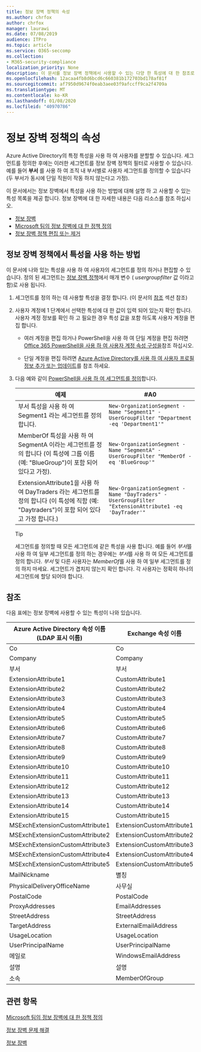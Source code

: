 ```yaml
---
title: 정보 장벽 정책의 속성
ms.author: chrfox
author: chrfox
manager: laurawi
ms.date: 07/08/2019
audience: ITPro
ms.topic: article
ms.service: O365-seccomp
ms.collection:
- M365-security-compliance
localization_priority: None
description: 이 문서를 정보 장벽 정책에서 사용할 수 있는 다양 한 특성에 대 한 참조로 사용 합니다.
ms.openlocfilehash: 12acaa4fb8d6bcd6c660381b172703bd178af81f
ms.sourcegitcommit: af7950d9674f0eab3aee03f9afccff9ca2f4709a
ms.translationtype: MT
ms.contentlocale: ko-KR
ms.lasthandoff: 01/08/2020
ms.locfileid: "40970786"
---
```

# <a name="attributes-for-information-barrier-policies"></a>정보 장벽 정책의 속성

Azure Active Directory의 특정 특성을 사용 하 여 사용자를 분할할 수 있습니다. 세그먼트를 정의한 후에는 이러한 세그먼트를 정보 장벽 정책의 필터로 사용할 수 있습니다. 예를 들어 **부서** 를 사용 하 여 조직 내 부서별로 사용자 세그먼트를 정의할 수 있습니다 (두 부서가 동시에 단일 직원이 작동 하지 않는다고 가정). 

이 문서에서는 정보 장벽에서 특성을 사용 하는 방법에 대해 설명 하 고 사용할 수 있는 특성 목록을 제공 합니다. 정보 장벽에 대 한 자세한 내용은 다음 리소스를 참조 하십시오.
- [정보 장벽](information-barriers.md)
- [Microsoft 팀의 정보 장벽에 대 한 정책 정의](information-barriers-policies.md)
- [정보 장벽 정책 편집 또는 제거](information-barriers-edit-segments-policies.md)

## <a name="how-to-use-attributes-in-information-barrier-policies"></a>정보 장벽 정책에서 특성을 사용 하는 방법

이 문서에 나와 있는 특성을 사용 하 여 사용자의 세그먼트를 정의 하거나 편집할 수 있습니다. 정의 된 세그먼트는 [정보 장벽 정책](information-barriers-policies.md)에서 매개 변수 ( *usergroupfilter* 값 이라고 함)로 사용 됩니다.

1. 세그먼트를 정의 하는 데 사용할 특성을 결정 합니다. (이 문서의 [참조](#reference) 섹션 참조)

2. 사용자 계정에 1 단계에서 선택한 특성에 대 한 값이 입력 되어 있는지 확인 합니다. 사용자 계정 정보를 확인 하 고 필요한 경우 특성 값을 포함 하도록 사용자 계정을 편집 합니다. 

    - 여러 계정을 편집 하거나 PowerShell을 사용 하 여 단일 계정을 편집 하려면 [Office 365 PowerShell을 사용 하 여 사용자 계정 속성 구성을](https://docs.microsoft.com/office365/enterprise/powershell/configure-user-account-properties-with-office-365-powershell)참조 하십시오.

    - 단일 계정을 편집 하려면 [Azure Active Directory를 사용 하 여 사용자 프로필 정보 추가 또는 업데이트](https://docs.microsoft.com/azure/active-directory/fundamentals/active-directory-users-profile-azure-portal)를 참조 하세요.

3. 다음 예와 같이 [PowerShell을 사용 하 여 세그먼트를 정의](information-barriers-policies.md#define-segments-using-powershell)합니다.

    |예제  |#A0  |
    |---------|---------|
    |부서 특성을 사용 하 여 Segment1 라는 세그먼트를 정의 합니다.     | `New-OrganizationSegment -Name "Segment1" -UserGroupFilter "Department -eq 'Department1'"`        |
    |MemberOf 특성을 사용 하 여 SegmentA 이라는 세그먼트를 정의 합니다 (이 특성에 그룹 이름 (예: "BlueGroup")이 포함 되어 있다고 가정).     | `New-OrganizationSegment -Name "SegmentA" -UserGroupFilter "MemberOf -eq 'BlueGroup'"`        |
    |ExtensionAttribute1을 사용 하 여 DayTraders 라는 세그먼트를 정의 합니다 (이 특성에 직함 (예: "Daytraders")이 포함 되어 있다고 가정 합니다.)|`New-OrganizationSegment -Name "DayTraders" -UserGroupFilter "ExtensionAttribute1 -eq 'DayTrader'"` |

    > [!TIP]
    > 세그먼트를 정의할 때 모든 세그먼트에 같은 특성을 사용 합니다. 예를 들어 *부서*를 사용 하 여 일부 세그먼트를 정의 하는 경우에는 *부서*를 사용 하 여 모든 세그먼트를 정의 합니다. *부서* 및 다른 사용자는 *MemberOf*를 사용 하 여 일부 세그먼트를 정의 하지 마세요. 세그먼트가 겹치지 않는지 확인 합니다. 각 사용자는 정확히 하나의 세그먼트에 할당 되어야 합니다. 

## <a name="reference"></a>참조

다음 표에는 정보 장벽에 사용할 수 있는 특성이 나와 있습니다.

|Azure Active Directory 속성 이름<br/>(LDAP 표시 이름)  |Exchange 속성 이름  |
|---------|---------|
|Co       | Co        |
|Company     |Company         |
|부서     |부서         |
|ExtensionAttribute1 |CustomAttribute1  |
|ExtensionAttribute2 |CustomAttribute2  |
|ExtensionAttribute3 |CustomAttribute3  |
|ExtensionAttribute4 |CustomAttribute4  |
|ExtensionAttribute5 |CustomAttribute5  |
|ExtensionAttribute6 |CustomAttribute6  |
|ExtensionAttribute7 |CustomAttribute7  |
|ExtensionAttribute8 |CustomAttribute8  |
|ExtensionAttribute9 |CustomAttribute9  |
|ExtensionAttribute10 |CustomAttribute10  |
|ExtensionAttribute11 |CustomAttribute11  |
|ExtensionAttribute12 |CustomAttribute12  |
|ExtensionAttribute13 |CustomAttribute13  |
|ExtensionAttribute14 |CustomAttribute14  |
|ExtensionAttribute15 |CustomAttribute15  |
|MSExchExtensionCustomAttribute1 |ExtensionCustomAttribute1 |
|MSExchExtensionCustomAttribute2 |ExtensionCustomAttribute2 |
|MSExchExtensionCustomAttribute3 |ExtensionCustomAttribute3 |
|MSExchExtensionCustomAttribute4 |ExtensionCustomAttribute4 |
|MSExchExtensionCustomAttribute5 |ExtensionCustomAttribute5 |
|MailNickname |별칭 |
|PhysicalDeliveryOfficeName |사무실 |
|PostalCode |PostalCode |
|ProxyAddresses |EmailAddresses |
|StreetAddress |StreetAddress |
|TargetAddress |ExternalEmailAddress |
|UsageLocation |UsageLocation |
|UserPrincipalName  |UserPrincipalName  |
|메일로   |WindowsEmailAddress    |
|설명    |설명    |
|소속   |MemberOfGroup  |

## <a name="related-topics"></a>관련 항목

[Microsoft 팀의 정보 장벽에 대 한 정책 정의](information-barriers-policies.md)

[정보 장벽 문제 해결](information-barriers-troubleshooting.md)

[정보 장벽](information-barriers.md)




